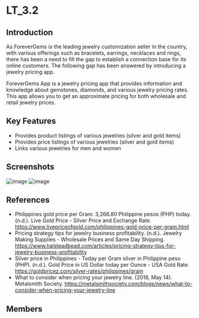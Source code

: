 # LT_3.2

## Introduction
As ForeverGems is the leading jewelry customization seller in the country, with various offerings such as bracelets, earrings, necklaces and rings, there has been a need to fill the gap to establish a connection base for its online customers. The following gap has been answered by introducing a jewelry pricing app.
	
ForeverGems App is a jewelry pricing app that provides information and knowledge about gemstones, diamonds, and various jewelry pricing rates. This app allows you to get an approximate pricing for both wholesale and retail jewelry prices.


## Key Features
- Provides product listings of various jewelries (silver and gold items)
- Provides price listings of various jewelries (silver and gold items)
- Links various jewelries for men and women
## Screenshots
![image](https://user-images.githubusercontent.com/108663786/210383632-efdb2182-5dd6-4c73-881a-d45ccc25aaeb.png)
![image](https://user-images.githubusercontent.com/108663786/210383805-fe5ff719-d6b7-489d-a8f0-c4a21d882517.png)

## References
- Philippines gold price per Gram: 3,266.80 Philippine pesos (PHP) today. (n.d.). Live Gold Price - Silver Price and Exchange Rate. https://www.livepriceofgold.com/philippines-gold-price-per-gram.html
- Pricing strategy tips for jewelry business profitability. (n.d.). Jewelry Making Supplies - Wholesale Prices and Same Day Shipping. https://www.halsteadbead.com/articles/pricing-strategy-tips-for-jewelry-business-profitability
- Silver price in Philippines - Today per Gram silver in Philippine peso (PHP). (n.d.). Gold Price in US Dollar today per Ounce - USA Gold Rate. https://goldpricez.com/silver-rates/philippines/gram
- What to consider when pricing your jewelry line. (2018, May 14). Metalsmith Society. https://metalsmithsociety.com/blogs/news/what-to-consider-when-pricing-your-jewelry-line

## Members


